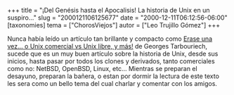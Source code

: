 +++
title = "¡Del Genésis hasta el Apocalisis! La historia de Unix en un suspiro..."
slug = "2000121106125677"
date = "2000-12-11T06:12:56-06:00"
[taxonomies]
tema = ["ChorosViejos"]
autor = ["Leo Trujillo Gómez"]
+++

Nunca había leído un artículo tan brillante y compacto como [Erase una
vez... o Unix comercial vs Unix libre, y
más!](http://www.linuxfocus.org/Castellano/November2000/article176.shtml)
de Georges Tarbouriech, sucede que es un muy buen artículo sobre la
historia de Unix, desde sus inicios, hasta pasar por todos los clones y
derivados, tanto comerciales como no: NetBSD, OpenBSD, Linux, etc...
Mientras se preparan el desayuno, preparan la bañera, o estan por dormir
la lectura de este texto les sera como un bello tema del cual charlar y
comentar con los amigos.
